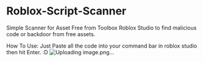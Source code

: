 # Roblox-Script-Scanner
Simple Scanner for Asset Free from Toolbox Roblox Studio to find malicious  code or backdoor from free assets.

How To Use:
Just Paste all the code into your command bar in roblox studio then hit Enter. :D
![Uploading image.png…]()
